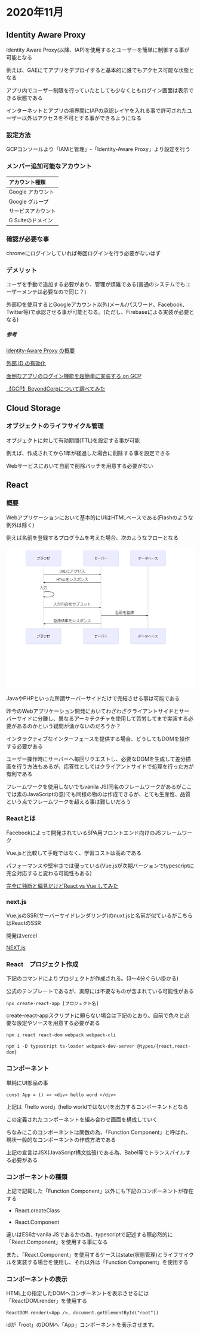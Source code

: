# 2020年11月

## Identity Aware Proxy

Identity Aware Proxy(以降、IAP)を使用するとユーザーを簡単に制御する事が可能となる

例えば、GAEにてアプリをデプロイすると基本的に誰でもアクセス可能な状態となる

アプリ内でユーザー制限を行っていたとしても少なくともログイン画面は表示できる状態である

インターネットとアプリの境界間にIAPの承認レイヤを入れる事で許可されたユーザー以外はアクセスを不可とする事ができるようになる

### 設定方法

GCPコンソールより「IAMと管理」-「Identity-Aware Proxy」より設定を行う

### メンバー追加可能なアカウント

|アカウント種類|
|:-|
|Google アカウント|
|Google グループ|
|サービスアカウント|
|G Suiteのドメイン|

### 確認が必要な事

chromeにログインしていれば毎回ログインを行う必要がないはず

### デメリット

ユーザを手動で追加する必要があり、管理が煩雑である(普通のシステムでもユーザーメンテは必要なので同じ？)

外部IDを使用するとGoogleアカウント以外(メール/パスワード、Facebook、Twitter等)で承認させる事が可能となる。(ただし、Firebaseによる実装が必要となる)

##### 参考

[Identity-Aware Proxy の概要](https://cloud.google.com/iap/docs/concepts-overview?hl=ja)

[外部 ID の有効化](https://cloud.google.com/iap/docs/enable-external-identities?hl=ja)

[面倒なアプリのログイン機能を超簡単に実装する on GCP](https://medium.com/google-cloud-jp/%E9%9D%A2%E5%80%92%E3%81%AA%E3%82%A2%E3%83%97%E3%83%AA%E3%81%AE%E3%83%AD%E3%82%B0%E3%82%A4%E3%83%B3%E6%A9%9F%E8%83%BD%E3%82%92%E8%B6%85%E7%B0%A1%E5%8D%98%E3%81%AB%E5%AE%9F%E8%A3%85%E3%81%99%E3%82%8B-on-gcp-13db17d6dd2b)

[【GCP】BeyondCorpについて調べてみた](https://qiita.com/Mune_robo/items/5ac7ca29469b6fc454e2)

## Cloud Storage

### オブジェクトのライフサイクル管理

オブジェクトに対して有効期間(TTL)を設定する事が可能

例えば、作成されてから1年が経過した場合に削除する事を設定できる

Webサービスにおいて自前で削除バッチを用意する必要がない

## React

### 概要

Webアプリケーションにおいて基本的にUIはHTMLベースである(Flashのような例外は除く)

例えば名前を登録するプログラムを考えた場合、次のようなフローとなる

![](image01.png)

JavaやPHPといった所謂サーバーサイドだけで完結させる事は可能である

昨今のWebアプリケーション開発においてわざわざクライアントサイドとサーバーサイドに分離し、異なるアーキテクチャを使用して苦労してまで実装する必要があるのかという疑問が湧かないのだろうか？

インタラクティブなインターフェースを提供する場合、どうしてもDOMを操作する必要がある

ユーザー操作時にサーバーへ毎回リクエストし、必要なDOMを生成して差分描画を行う方法もあるが、応答性としてはクライアントサイドで処理を行った方が有利である

フレームワークを使用しないでもvanila JS(同名のフレームワークがあるがここでは素のJavaScriptの意)でも同様の物のは作成できるが、とても生産性、品質という点でフレームワークを超える事は難しいだろう

### Reactとは

Facebookによって開発されているSPA用フロントエンド向けのJSフレームワーク

Vue.jsと比較して手軽ではなく、学習コストは高めである

パフォーマンスや堅牢さでは優っている(Vue.jsが次期バージョンでtypescriptに完全対応すると変わる可能性もある)

[完全に独断と偏見だけどReact vs Vue してみた](https://qiita.com/102Design/items/ae018dc80a4d879d92a8)

### next.js

Vue.jsのSSR(サーバーサイドレンダリング)のnuxt.jsと名前が似ているがこちらはReactのSSR

開発はvercel

[NEXT.js](https://nextjs-docs-ja.netlify.app/docs)

### React　プロジェクト作成

下記のコマンドによりプロジェクトが作成される。(3～4分ぐらい掛かる)

公式のテンプレートであるが、実際には不要なものが含まれている可能性がある

```
npx create-react-app [プロジェクト名]
```

create-react-appスクリプトに頼らない場合は下記のとおり。自前で色々と必要な設定やソースを用意する必要がある

```
npm i react react-dom webpack webpack-cli
```

```
npm i -D typescript ts-loader webpack-dev-server @types/{react,react-dom}
```

### コンポーネント

単純にUI部品の事

```
const App = () => <div> hello word </div>
```

上記は「hello word」(hello worldではない)を出力するコンポーネントとなる

この定義されたコンポーネントを組み合わせ画面を構成していく

ちなみにこのコンポーネントは関数の為、「Function Component」と呼ばれ、現状一般的なコンポーネントの作成方法である

上記の宣言はJSX(JavaScript構文拡張)である為、Babel等でトランスパイルする必要がある

### コンポーネントの種類

上記で記載した「Function Component」以外にも下記のコンポーネントが存在する

- React.createClass

- React.Component

違いはES6かvanila JSであるかの為、typescriptで記述する際必然的に「React.Component」を使用する事になる

また、「React.Component」を使用するケースはstate(状態管理)とライフサイクルを実装する場合を使用し、それ以外は「Function Component」を使用する

### コンポーネントの表示

HTML上の指定したDOMへコンポーネントを表示させるには「ReactDOM.render」を使用する

```
ReactDOM.render(<App />, document.getElementById("root"))
```

idが「root」のDOMへ「App」コンポーネントを表示させます。
